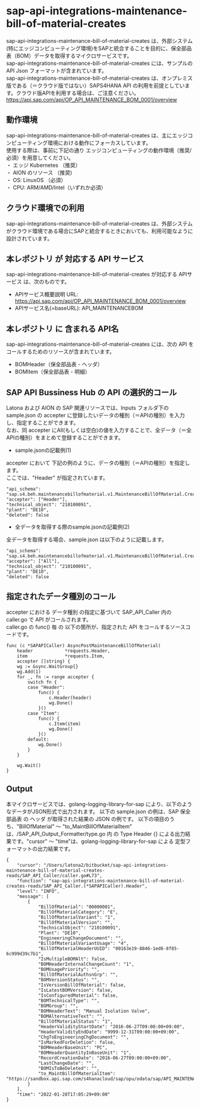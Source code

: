 # sap-api-integrations-maintenance-bill-of-material-creates  
sap-api-integrations-maintenance-bill-of-material-creates は、外部システム(特にエッジコンピューティング環境)をSAPと統合することを目的に、保全部品表（BOM）データを取得するマイクロサービスです。  
sap-api-integrations-maintenance-bill-of-material-creates には、サンプルのAPI Json フォーマットが含まれています。  
sap-api-integrations-maintenance-bill-of-material-creates は、オンプレミス版である（＝クラウド版ではない）SAPS4HANA API の利用を前提としています。クラウド版APIを利用する場合は、ご注意ください。  
https://api.sap.com/api/OP_API_MAINTENANCE_BOM_0001/overview  

## 動作環境  
sap-api-integrations-maintenance-bill-of-material-creates  は、主にエッジコンピューティング環境における動作にフォーカスしています。  
使用する際は、事前に下記の通り エッジコンピューティングの動作環境（推奨/必須）を用意してください。  
・ エッジ Kubernetes （推奨）   
・ AION のリソース （推奨)   
・ OS: LinuxOS （必須）   
・ CPU: ARM/AMD/Intel（いずれか必須）  

## クラウド環境での利用
sap-api-integrations-maintenance-bill-of-material-creates  は、外部システムがクラウド環境である場合にSAPと統合するときにおいても、利用可能なように設計されています。


## 本レポジトリ が 対応する API サービス
sap-api-integrations-maintenance-bill-of-material-creates  が対応する APIサービス は、次のものです。

* APIサービス概要説明 URL: https://api.sap.com/api/OP_API_MAINTENANCE_BOM_0001/overview  
* APIサービス名(=baseURL): API_MAINTENANCEBOM

## 本レポジトリ に 含まれる API名
sap-api-integrations-maintenance-bill-of-material-creates  には、次の API をコールするためのリソースが含まれています。  

* BOMHeader（保全部品表 - ヘッダ）
* BOMItem（保全部品表 - 明細）

## SAP API Bussiness Hub の API の選択的コール

Latona および AION の SAP 関連リソースでは、Inputs フォルダ下の sample.json の accepter に登録したいデータの種別（＝APIの種別）を入力し、指定することができます。  
なお、同 accepter にAll(もしくは空白)の値を入力することで、全データ（＝全APIの種別）をまとめて登録することができます。  

* sample.jsonの記載例(1)  

accepter において 下記の例のように、データの種別（＝APIの種別）を指定します。  
ここでは、"Header" が指定されています。    
  
```
"api_schema": "sap.s4.beh.maintenancebillofmaterial.v1.MaintenanceBillOfMaterial.Created.v1",
"accepter": ["Header"],
"technical_object": "210100091",
"plant": "DE10",
"deleted": false
```
  
* 全データを取得する際のsample.jsonの記載例(2)  

全データを取得する場合、sample.json は以下のように記載します。  

```
"api_schema": "sap.s4.beh.maintenancebillofmaterial.v1.MaintenanceBillOfMaterial.Created.v1",
"accepter": ["All"],
"technical_object": "210100091",
"plant": "DE10",
"deleted": false
```
## 指定されたデータ種別のコール

accepter における データ種別 の指定に基づいて SAP_API_Caller 内の caller.go で API がコールされます。  
caller.go の func() 毎 の 以下の箇所が、指定された API をコールするソースコードです。  

```
func (c *SAPAPICaller) AsyncPostMaintenanceBillOfMaterial(
	header            *requests.Header,
	item              *requests.Item,
	accepter []string) {
	wg := &sync.WaitGroup{}
	wg.Add(1)
	for _, fn := range accepter {
		switch fn {
		case "Header":
			func() {
				c.Header(header)
				wg.Done()
			}()
		case "Item":
			func() {
				c.Item(item)
				wg.Done()
			}()
		default:
			wg.Done()
		}
	}

	wg.Wait()
}
```

## Output  
本マイクロサービスでは、golang-logging-library-for-sap により、以下のようなデータがJSON形式で出力されます。
以下の sample.json の例は、SAP 保全部品表 の ヘッダ が取得された結果の JSON の例です。
以下の項目のうち、"BillOfMaterial" ～ "to_MaintBillOfMaterialItem" は、/SAP_API_Output_Formatter/type.go 内 の Type Header {} による出力結果です。"cursor" ～ "time"は、golang-logging-library-for-sap による 定型フォーマットの出力結果です。
```
{
    "cursor": "/Users/latona2/bitbucket/sap-api-integrations-maintenance-bill-of-material-creates-reads/SAP_API_Caller/caller.go#L73",
    "function": "sap-api-integrations-maintenance-bill-of-material-creates-reads/SAP_API_Caller.(*SAPAPICaller).Header",
    "level": "INFO",
    "message": [
        {
            "BillOfMaterial": "00000001",
            "BillOfMaterialCategory": "E",
            "BillOfMaterialVariant": "1",
            "BillOfMaterialVersion": "",
            "TechnicalObject": "210100091",
            "Plant": "DE10",
            "EngineeringChangeDocument": "",
            "BillOfMaterialVariantUsage": "4",
            "BillOfMaterialHeaderUUID": "00163e19-8846-1ed6-8f85-6c999d39c7b1",
            "IsMultipleBOMAlt": false,
            "BOMHeaderInternalChangeCount": "1",
            "BOMUsagePriority": "",
            "BillOfMaterialAuthsnGrp": "",
            "BOMVersionStatus": "",
            "IsVersionBillOfMaterial": false,
            "IsLatestBOMVersion": false,
            "IsConfiguredMaterial": false,
            "BOMTechnicalType": "",
            "BOMGroup": "",
            "BOMHeaderText": "Manual Isolation Valve",
            "BOMAlternativeText": "",
            "BillOfMaterialStatus": "1",
            "HeaderValidityStartDate": "2016-06-27T09:00:00+09:00",
            "HeaderValidityEndDate": "9999-12-31T09:00:00+09:00",
            "ChgToEngineeringChgDocument": "",
            "IsMarkedForDeletion": false,
            "BOMHeaderBaseUnit": "PC",
            "BOMHeaderQuantityInBaseUnit": "1",
            "RecordCreationDate": "2016-06-27T09:00:00+09:00",
            "LastChangeDate": "",
            "BOMIsToBeDeleted": "",
            "to_MaintBillOfMaterialItem": "https://sandbox.api.sap.com/s4hanacloud/sap/opu/odata/sap/API_MAINTENANCEBOM/BOMHeader(BillOfMaterial='00000001',BillOfMaterialCategory='E',BillOfMaterialVariant='1',BillOfMaterialVersion='',TechnicalObject='210100091',Plant='DE10',EngineeringChangeDocument='',BillOfMaterialVariantUsage='4')/to_MaintBillOfMaterialItem"
        }
    ],
    "time": "2022-01-28T17:05:29+09:00"
}
```
